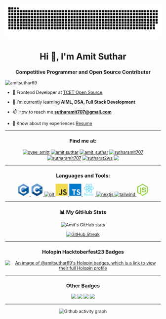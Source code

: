 <img src="https://github.com/1999AZZAR/1999AZZAR/blob/main/resources/img/grid-snake.svg" />
<h1 align="center" style="font-weight: bold">Hi 👋, I'm Amit Suthar</h1>
<h3 align="center">Competitive Programmer and Open Source Contributer</h3>

<p align="left"> <img src="https://komarev.com/ghpvc/?username=amitsuthar69&label=Profile%20views&color=0e75b6&style=flat" alt="amitsuthar69" /> </p>

- 🔭 Frontend Developer at [TCET Open Source](https://github.com/tcet-opensource)

- 🌱 I’m currently learning **AIML, DSA, Full Stack Development**

<!-- - 👨‍💻 All of my projects are available at [Portfolio](https://amitsuthar69.github.io/Portfolio/) -->

- 📫 How to reach me **sutharamit707@gmail.com**

- 📄 Know about my experiences [Resume](https://drive.google.com/file/d/1u5_j74tsmx5rhKHs-PczDUKy4lEVi6iN/view)
<hr>
<h3 align="center" style="font-weight: bold" >Find me at:</h3>

<p align="center">
<a href="https://twitter.com/oyee_amitt" target="blank"><img align="center" src="https://raw.githubusercontent.com/rahuldkjain/github-profile-readme-generator/master/src/images/icons/Social/twitter.svg" alt="oyee_amitt" height="30" width="40" /></a>
<a href="https://www.linkedin.com/in/amitsuthar69" target="blank"><img align="center" src="https://raw.githubusercontent.com/rahuldkjain/github-profile-readme-generator/master/src/images/icons/Social/linked-in-alt.svg" alt="amit suthar" height="30" width="40" /></a>
<a href="https://www.codechef.com/users/amit_suthar" target="blank"><img align="center" src="https://cdn.jsdelivr.net/npm/simple-icons@3.1.0/icons/codechef.svg" alt="amit_suthar" height="30" width="40" /></a>
<a href="https://www.hackerrank.com/sutharamit707" target="blank"><img align="center" src="https://raw.githubusercontent.com/rahuldkjain/github-profile-readme-generator/master/src/images/icons/Social/hackerrank.svg" alt="sutharamit707" height="30" width="40" /></a>
<a href="https://www.leetcode.com/sutharamit707" target="blank"><img align="center" src="https://raw.githubusercontent.com/rahuldkjain/github-profile-readme-generator/master/src/images/icons/Social/leet-code.svg" alt="sutharamit707" height="30" width="40" /></a>
<a href="https://auth.geeksforgeeks.org/user/sutharat2ws" target="blank"><img align="center" src="https://raw.githubusercontent.com/rahuldkjain/github-profile-readme-generator/master/src/images/icons/Social/geeks-for-geeks.svg" alt="sutharat2ws" height="30" width="40" /></a>
<a href="https://www.holopin.io/@amitsuthar69" target="blank"><img align="center" width="35px" src="https://www.holopin.io/_next/static/media/logo.17c858c3.png" /></a>
</p>
<hr>
<h3 align="center" style="font-weight: bold" >Languages and Tools:</h3>
<p align="center"> 
<a href="https://www.cprogramming.com/" target="_blank" rel="noreferrer"> <img src="https://raw.githubusercontent.com/devicons/devicon/master/icons/c/c-original.svg" alt="c" width="40" height="40"/> </a>
<a href="https://www.w3schools.com/cpp/" target="_blank" rel="noreferrer"> <img src="https://raw.githubusercontent.com/devicons/devicon/master/icons/cplusplus/cplusplus-original.svg" alt="cplusplus" width="40" height="40"/> </a> 
<a href="https://git-scm.com/" target="_blank" rel="noreferrer"> <img src="https://www.vectorlogo.zone/logos/git-scm/git-scm-icon.svg" alt="git" width="40" height="40"/> </a> <a href="https://developer.mozilla.org/en-US/docs/Web/JavaScript" target="_blank" rel="noreferrer"> <img src="https://raw.githubusercontent.com/devicons/devicon/master/icons/javascript/javascript-original.svg" alt="javascript" width="40" height="40"/> </a>
<a href="https://www.typescriptlang.org/" target="_blank" rel="noreferrer"> <img src="https://raw.githubusercontent.com/devicons/devicon/master/icons/typescript/typescript-original.svg" alt="typescript" width="40" height="40"/> </a>
<a href="https://reactjs.org/" target="_blank" rel="noreferrer"> <img src="https://raw.githubusercontent.com/devicons/devicon/master/icons/react/react-original-wordmark.svg" alt="react" width="40" height="40"/> </a>
<a href="https://nextjs.org/" target="_blank" rel="noreferrer"> <img src="https://www.svgrepo.com/show/354113/nextjs-icon.svg" alt="nextjs" width="40" height="40"/> </a> 
<a href="https://tailwindcss.com/" target="_blank" rel="noreferrer"> <img src="https://www.vectorlogo.zone/logos/tailwindcss/tailwindcss-icon.svg" alt="tailwind" width="40" height="40"/> </a>
<a href="https://developer.mozilla.org/en-US/docs/Web/Node" target="_blank" rel="noreferrer"> <img src="https://raw.githubusercontent.com/devicons/devicon/master/icons/nodejs/nodejs-original.svg" alt="javascript" width="40" height="40"/> </a>

<hr>
<h3 align="center" style="font-weight: bold" > 📊 My GitHub Stats  </h3>

<div align = "center">

![Amit's GitHub stats](https://github-readme-stats.vercel.app/api?username=amitsuthar69&hide_border=true&theme=dark&show_icons=true)


[![GitHub Streak](https://streak-stats.demolab.com?user=amitsuthar69&theme=dark&hide_border=true)](https://git.io/streak-stats)

<!-- <p><img align="center" src="https://github-readme-stats.vercel.app/api/top-langs?username=amitsuthar69&show_icons=true&locale=en&hide_border=true&theme=dark&hide=css,html&layout=compact" alt="amitsuthar69" /></p> -->

---
<h3>Holopin Hacktoberfest23 Badges</h3>

[![An image of @amitsuthar69's Holopin badges, which is a link to view their full Holopin profile](https://holopin.me/amitsuthar69)](https://holopin.io/@amitsuthar69)

---

<h3>Other Badges</h3>
<a href="https://www.codingninjas.com/studio/profile/396dfce9-5d8c-4c1f-8b63-0fbb984b5448"><img width="40px" src="https://files.codingninjas.in/s_48_practice_topc_level_1-24345.svg" /></a> 
<a href="https://www.codingninjas.com/studio/profile/396dfce9-5d8c-4c1f-8b63-0fbb984b5448"><img width="40px" src="https://files.codingninjas.in/master_active-26065.svg" /></a> 
<a href="https://www.codingninjas.com/studio/profile/396dfce9-5d8c-4c1f-8b63-0fbb984b5448"><img width="40px" src="https://files.codingninjas.in/grand_master_active-26063.svg" /></a> 
<a href="https://www.codingninjas.com/studio/profile/396dfce9-5d8c-4c1f-8b63-0fbb984b5448"><img width="40px" src="https://files.codingninjas.in/ninja_dominator_active-26066.svg" /></a> 

---

![Github activity graph](https://github-readme-activity-graph.vercel.app/graph?username=amitsuthar69&bg_color=333333&color=5BCDEC&line=5BCDEC&point=FFFFFF&hide_border=true)


</div>
